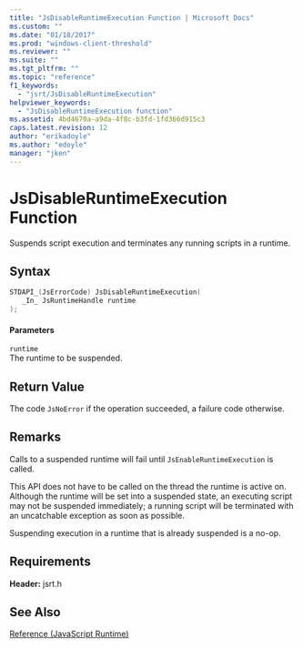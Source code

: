 ```yaml
---
title: "JsDisableRuntimeExecution Function | Microsoft Docs"
ms.custom: ""
ms.date: "01/18/2017"
ms.prod: "windows-client-threshold"
ms.reviewer: ""
ms.suite: ""
ms.tgt_pltfrm: ""
ms.topic: "reference"
f1_keywords: 
  - "jsrt/JsDisableRuntimeExecution"
helpviewer_keywords: 
  - "JsDisableRuntimeExecution function"
ms.assetid: 4bd4670a-a9da-4f8c-b3fd-1fd366d915c3
caps.latest.revision: 12
author: "erikadoyle"
ms.author: "edoyle"
manager: "jken"
---
```

# JsDisableRuntimeExecution Function
Suspends script execution and terminates any running scripts in a runtime.  
  
## Syntax  
  
```cpp  
STDAPI_(JsErrorCode) JsDisableRuntimeExecution(  
   _In_ JsRuntimeHandle runtime  
);  
```  
  
#### Parameters  
 `runtime`  
 The runtime to be suspended.  
  
## Return Value  
 The code `JsNoError` if the operation succeeded, a failure code otherwise.  
  
## Remarks  
 Calls to a suspended runtime will fail until `JsEnableRuntimeExecution` is called.  
  
 This API does not have to be called on the thread the runtime is active on. Although the runtime will be set into a suspended state, an executing script may not be suspended immediately; a running script will be terminated with an uncatchable exception as soon as possible.  
  
 Suspending execution in a runtime that is already suspended is a no-op.  
  
## Requirements  
 **Header:** jsrt.h  
  
## See Also  
 [Reference (JavaScript Runtime)](../chakra-hosting/reference-javascript-runtime.md)